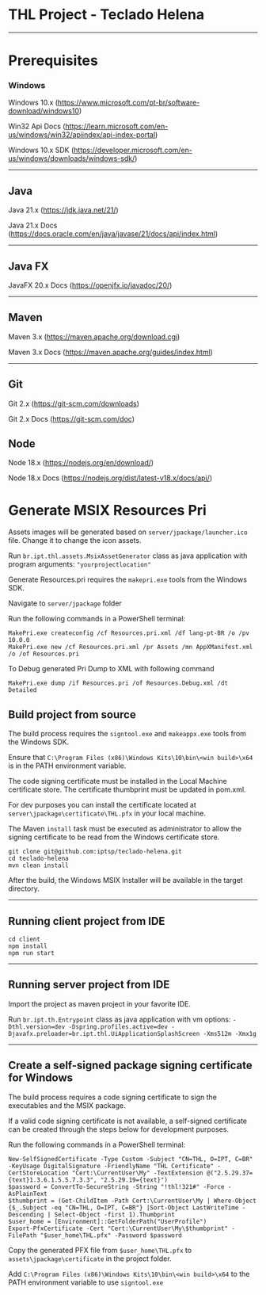 # THL Project - Teclado Helena

***

# Prerequisites

### Windows

Windows 10.x        (https://www.microsoft.com/pt-br/software-download/windows10)

Win32 Api Docs      (https://learn.microsoft.com/en-us/windows/win32/apiindex/api-index-portal)

Windows 10.x SDK    (https://developer.microsoft.com/en-us/windows/downloads/windows-sdk/)

***

## Java

Java 21.x           (https://jdk.java.net/21/)

Java 21.x Docs      (https://docs.oracle.com/en/java/javase/21/docs/api/index.html)

***

## Java FX

JavaFX 20.x Docs    (https://openjfx.io/javadoc/20/)

***

## Maven

Maven 3.x        (https://maven.apache.org/download.cgi)

Maven 3.x Docs   (https://maven.apache.org/guides/index.html)

***

## Git

Git 2.x         (https://git-scm.com/downloads)

Git 2.x Docs    (https://git-scm.com/doc)

## Node

Node 18.x       (https://nodejs.org/en/download/)

Node 18.x Docs  (https://nodejs.org/dist/latest-v18.x/docs/api/)


# Generate MSIX Resources Pri

Assets images will be generated based on ```server/jpackage/launcher.ico``` file. 
Change it to change the icon assets.


Run ```br.ipt.thl.assets.MsixAssetGenerator``` class as java application 
with program arguments: ```"yourprojectlocation"```


Generate Resources.pri requires the `makepri.exe` tools from the Windows SDK.

Navigate to ```server/jpackage``` folder

Run the following commands in a PowerShell terminal:
```
MakePri.exe createconfig /cf Resources.pri.xml /df lang-pt-BR /o /pv 10.0.0
MakePri.exe new /cf Resources.pri.xml /pr Assets /mn AppXManifest.xml /o /of Resources.pri
```

To Debug generated Pri Dump to XML with following command
```
MakePri.exe dump /if Resources.pri /of Resources.Debug.xml /dt Detailed
```

## Build project from source

The build process requires the `signtool.exe` and `makeappx.exe` tools from the Windows SDK.

Ensure that `C:\Program Files (x86)\Windows Kits\10\bin\<win build>\x64` is in the PATH environment variable.

The code signing certificate must be installed in the Local Machine certificate store. 
The certificate thumbprint must be updated in pom.xml.

For dev purposes you can install the certificate located at ```server\jpackage\certificate\THL.pfx``` in your local machine.

The Maven ```install``` task must be executed as administrator to allow the signing certificate to be read from the Windows certificate store.

```
git clone git@github.com:iptsp/teclado-helena.git
cd teclado-helena
mvn clean install 
```

After the build, the Windows MSIX Installer will be available in the target directory.


***

## Running client project from IDE

```
cd client
npm install
npm run start
```

***

## Running server project from IDE

Import the project as maven project in your favorite IDE.

Run ```br.ipt.th.Entrypoint``` class as java application with vm
options: ```-Dthl.version=dev -Dspring.profiles.active=dev -Djavafx.preloader=br.ipt.thl.UiApplicationSplashScreen -Xms512m -Xmx1g```


***

## Create a self-signed package signing certificate for Windows

The build process requires a code signing certificate to sign the executables and the MSIX package.

If a valid code signing certificate is not available, a self-signed certificate can be created through the steps below for development purposes.

Run the following commands in a PowerShell terminal:

```
New-SelfSignedCertificate -Type Custom -Subject "CN=THL, O=IPT, C=BR" -KeyUsage DigitalSignature -FriendlyName "THL Certificate" -CertStoreLocation "Cert:\CurrentUser\My" -TextExtension @("2.5.29.37={text}1.3.6.1.5.5.7.3.3", "2.5.29.19={text}")
$password = ConvertTo-SecureString -String "!thl!321#" -Force -AsPlainText
$thumbprint = (Get-ChildItem -Path Cert:\CurrentUser\My | Where-Object {$_.Subject -eq "CN=THL, O=IPT, C=BR"} |Sort-Object LastWriteTime -Descending | Select-Object -first 1).Thumbprint
$user_home = [Environment]::GetFolderPath("UserProfile")
Export-PfxCertificate -Cert "Cert:\CurrentUser\My\$thumbprint" -FilePath "$user_home\THL.pfx" -Password $password
```

Copy the generated PFX file from `$user_home\THL.pfx` to `assets\jpackage\certificate` in the project folder.

Add `C:\Program Files (x86)\Windows Kits\10\bin\<win build>\x64` to the PATH environment variable to use `signtool.exe`
